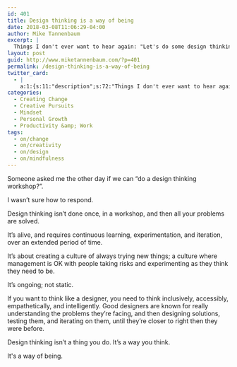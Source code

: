 ```yaml
---
id: 401
title: Design thinking is a way of being
date: 2018-03-08T11:06:29-04:00
author: Mike Tannenbaum
excerpt: |
  Things I don't ever want to hear again: "Let's do some design thinking."
layout: post
guid: http://www.miketannenbaum.com/?p=401
permalink: /design-thinking-is-a-way-of-being
twitter_card:
  - |
    a:1:{s:11:"description";s:72:"Things I don't ever want to hear again: "Let's do some design thinking."";}
categories:
  - Creating Change
  - Creative Pursuits
  - Mindset
  - Personal Growth
  - Productivity &amp; Work
tags:
  - on/change
  - on/creativity
  - on/design
  - on/mindfulness
---
```

Someone asked me the other day if we can “do a design thinking workshop?”.

I wasn’t sure how to respond.

Design thinking isn’t done once, in a workshop, and then all your problems are solved.

It’s alive, and requires continuous learning, experimentation, and iteration, over an extended period of time.

It’s about creating a culture of always trying new things; a culture where management is OK with people taking risks and experimenting as they think they need to be.

It’s ongoing; not static.

If you want to think like a designer, you need to think inclusively, accessibly, empathetically, and intelligently. Good designers are known for really understanding the problems they’re facing, and then designing solutions, testing them, and iterating on them, until they’re closer to right then they were before.

Design thinking isn’t a thing you do. It’s a way you think.

It's a way of being.